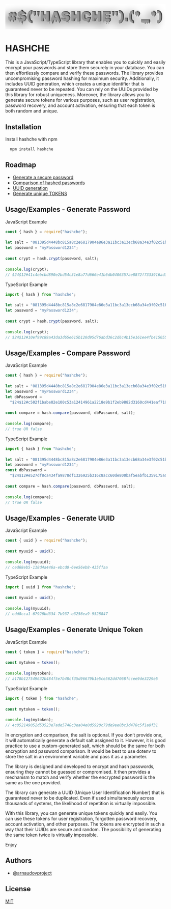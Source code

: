 ![Logo](https://raw.githubusercontent.com/arnaudovproject/hashche/main/resources/logo.png)

# HASHCHE

This is a JavaScript/TypeScript library that enables you to quickly and easily encrypt your passwords and store them securely in your database. You can then effortlessly compare and verify these passwords. The library provides uncompromising password hashing for maximum security. Additionally, it includes UUID generation, which creates a unique identifier that is guaranteed never to be repeated. You can rely on the UUIDs provided by this library for robust uniqueness. Moreover, the library allows you to generate secure tokens for various purposes, such as user registration, password recovery, and account activation, ensuring that each token is both random and unique.

## Installation

Install hashche with npm

```bash
  npm install hashche
```

## Roadmap

- [Generate a secure password](#usageexamples---generate-password)
- [Comparison of hashed passwords](#usageexamples---compare-password)
- [UUID generation](#usageexamples---generate-uuid)
- [Generate unique TOKENS](#usageexamples---generate-unique-token)

## Usage/Examples - Generate Password

JavaScript Example

```javascript
const { hash } = require("hashche");

let salt = "081395d4448bc815a8c2e6817904e86e3a11bc3a13ecb68a34e3f02c51b8180e"; // Optional
let password = "myPassword1234";

const crypt = hash.crypt(password, salt);

console.log(crypt);
// $24$12#41c4ebcbd890e2bd54c31e8a77d666e41b6db0406357ae8872f7333916ad34eb$17/0xJ4h7Ye2
```

TypeScript Example

```typescript
import { hash } from "hashche";

let salt = "081395d4448bc815a8c2e6817904e86e3a11bc3a13ecb68a34e3f02c51b8180e"; // Optional
let password = "myPassword1234";

const crypt = hash.crypt(password, salt);

console.log(crypt);
// $24$12#10ef99c89a43da3d65e615b120d95d76abd36c2d6c4b15e161ee4fb41505565a$17/0xPN630J7
```

## Usage/Examples - Compare Password

JavaScript Example

```javascript
const { hash } = require("hashche");

let salt = "081395d4448bc815a8c2e6817904e86e3a11bc3a13ecb68a34e3f02c51b8180e"; // Optional
let password = "myPassword1234";
let dbPassword =
  "$24$12#c502f1babe02e100c53a12414961a2218e9b1f2eb9882d3160cd441eaf719fc4$17/0x7hf4P3J";

const compare = hash.compare(password, dbPassword, salt);

console.log(compare);
// true OR false
```

TypeScript Example

```typescript
import { hash } from "hashche";

let salt = "081395d4448bc815a8c2e6817904e86e3a11bc3a13ecb68a34e3f02c51b8180e"; // Optional
let password = "myPassword1234";
const dbPassword =
  "$24$12#e527df8ca434fa9878df1326925b316c8acc60de800baf5eabfb1359175a08ca$17/0xLpb75gW";

const compare = hash.compare(password, dbPassword, salt);

console.log(compare);
// true OR false
```

## Usage/Examples - Generate UUID

JavaScript Example

```javascript
const { uuid } = require("hashche");

const myuuid = uuid();

console.log(myuuid);
// ced68eb5-118d4a446a-ebcd0-6ee56eb8-435ffaa
```

TypeScript Example

```typescript
import { uuid } from "hashche";

const myuuid = uuid();

console.log(myuuid);
// edd8cca1-67926bd334-7b937-e3256ea9-9528847
```

## Usage/Examples - Generate Unique Token

JavaScript Example

```javascript
const { token } = require("hashche");

const mytoken = token();

console.log(mytoken);
// a178b127549632b484f5e7b48cf35d96679b1e5ce562dd7068fccee9de3229e5
```

TypeScript Example

```typescript
import { token } from "hashche";

const mytoken = token();

console.log(mytoken);
// 4c852149052d53523e7ade5748c3ea04e0d5928c79de9ee0bc3d478c5f1a8f31
```

In encryption and comparison, the salt is optional. If you don’t provide one, it will automatically generate a default salt assigned to it. However, it is good practice to use a custom-generated salt, which should be the same for both encryption and password comparison. It would be best to use dotenv to store the salt in an environment variable and pass it as a parameter.

The library is designed and developed to encrypt and hash passwords, ensuring they cannot be guessed or compromised. It then provides a mechanism to match and verify whether the encrypted password is the same as the one provided.

The library can generate a UUID (Unique User Identification Number) that is guaranteed never to be duplicated. Even if used simultaneously across thousands of systems, the likelihood of repetition is virtually impossible.

With this library, you can generate unique tokens quickly and easily. You can use these tokens for user registration, forgotten password recovery, account activation, and other purposes. The tokens are encrypted in such a way that their UUIDs are secure and random. The possibility of generating the same token twice is virtually impossible.

Enjoy

## Authors

- [@arnaudovproject](https://github.com/arnaudovproject)

## License

[MIT](https://choosealicense.com/licenses/mit/)

